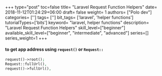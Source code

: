 +++
type="post"
toc=false
title= "Laravel Request Function Helpers"
date= 2018-11-12T01:24:29+06:00
draft= false
weight= 1
authors= ["Polo dev"]
categories= ['']
tags= ['']
bit_tags= ['laravel', 'helper functions']
tutorialTypes=['bits']
keyword= "laravel, helper functions"
description= "Laravel Request Function Helpers"
skill_level=["beginner"]
available_skill_level=["beginner", "intermediate", "advanced"]
series=[]
series_weight=1
+++


#### to get app address using `request()` or `Request::`
~~~php
request()->root();
Request::fullUrl(),
request()->fullUrl(),
~~~

